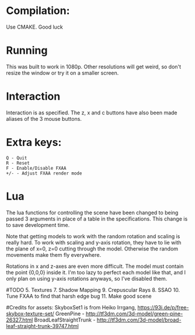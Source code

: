 # Compilation:
Use CMAKE. Good luck

# Running
This was built to work in 1080p. Other resolutions will get weird, so don't resize the window or try it on a smaller screen.

# Interaction
Interaction is as specified. The z, x and c buttons have also been made aliases of the 3 mouse buttons.

# Extra keys:
    Q - Quit
    R - Reset
    F - Enable/Disable FXAA
    +/- - Adjust FXAA render mode

# Lua
The lua functions for controlling the scene have been changed to being passed 3 arguments in place of a table in the specifications. This change is to save development time.

Note that getting models to work with the random rotation and scaling is really hard. To work with scaling and y-axis rotation, they have to lie with the plane of x=0, z=0 cutting through the model. Otherwise the random movements make them fly everywhere.

Rotations in x and z-axes are even more difficult. The model must contain the point {0,0,0} inside it. I'm too lazy to perfect each model like that, and I only plan on using y-axis rotations anyways, so I've disabled them.

#TODO
5. Textures
7. Shadow Mapping
9. Crepuscular Rays
8. SSAO
10. Tune FXAA to find that harsh edge bug
11. Make good scene

#Credits for assets:
    SkyboxSet1 is from Heiko Irrgang, https://93i.de/p/free-skybox-texture-set/
    GreenPine - http://tf3dm.com/3d-model/green-pine-26327.html
    BroadLeafStraightTrunk - http://tf3dm.com/3d-model/broad-leaf-straight-trunk-39747.html
    

